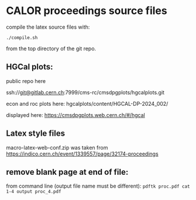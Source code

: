 # CALOR proceedings source files

compile the latex source files with:
```
./compile.sh
```
from the top directory of the git repo.


## HGCal plots:
public repo here

ssh://git@gitlab.cern.ch:7999/cms-rc/cmsdpgplots/hgcalplots.git

econ and roc plots here:
hgcalplots/content/HGCAL-DP-2024_002/

displayed here:
https://cmsdpgplots.web.cern.ch/#/hgcal

## Latex style files

macro-latex-web-conf.zip
was taken from https://indico.cern.ch/event/1339557/page/32174-proceedings


## remove blank page at end of file:

from command line (output file name must be different):
`pdftk proc.pdf cat 1-4 output proc_4.pdf`


